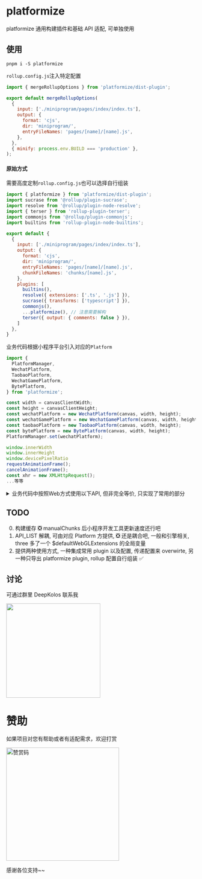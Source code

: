 # platformize

platformize 通用构建插件和基础 API 适配, 可单独使用

## 使用

```text
pnpm i -S platformize
```

`rollup.config.js`注入特定配置

```javascript
import { mergeRollupOptions } from 'platformize/dist-plugin';

export default mergeRollupOptions(
  {
    input: ['./miniprogram/pages/index/index.ts'],
    output: {
      format: 'cjs',
      dir: 'miniprogram/',
      entryFileNames: 'pages/[name]/[name].js',
    },
  },
  { minify: process.env.BUILD === 'production' },
);
```

#### 原始方式

需要高度定制`rollup.config.js`也可以选择自行组装

```javascript
import { platformize } from 'platformize/dist-plugin';
import sucrase from '@rollup/plugin-sucrase';
import resolve from '@rollup/plugin-node-resolve';
import { terser } from 'rollup-plugin-terser';
import commonjs from '@rollup/plugin-commonjs';
import builtins from 'rollup-plugin-node-builtins';

export default {
  {
    input: ['./miniprogram/pages/index/index.ts'],
    output: {
      format: 'cjs',
      dir: 'miniprogram/',
      entryFileNames: 'pages/[name]/[name].js',
      chunkFileNames: 'chunks/[name].js',
    },
    plugins: [
      builtins(),
      resolve({ extensions: ['.ts', '.js'] }),
      sucrase({ transforms: ['typescript'] }),
      commonjs(),
      ...platformize(), // 注意需要解构
      terser({ output: { comments: false } }),
    ]
  },
}
```

业务代码根据小程序平台引入对应的`Platform`

```javascript
import {
  PlatformManager,
  WechatPlatform,
  TaobaoPlatform,
  WechatGamePlatform,
  BytePlatform,
} from 'platformize';

const width = canvasClientWidth;
const height = canvasClientHeight;
const wechatPlatform = new WechatPlatform(canvas, width, height);
const wechatGamePlatform = new WechatGamePlatform(canvas, width, height);
const taobaoPlatform = new TaobaoPlatform(canvas, width, height);
const bytePlatform = new BytePlatform(canvas, width, height);
PlatformManager.set(wechatPlatform);

window.innerWidth
window.innerHeight
window.devicePixelRatio
requestAnimationFrame();
cancelAnimationFrame();
const xhr = new XMLHttpRequest();
...等等
```

<details>
<summary>业务代码中按照Web方式使用以下API, 但非完全等价, 只实现了常用的部分</summary>

- URL
- Blob
- window
- document
- DOMParser
- TextDecoder
- XMLHttpRequest
- OffscreenCanvas
- HTMLCanvasElement
- HTMLImageElement
- Image

- atob
- global
- navigator
- performance
- createImageBitmap
- cancelAnimationFrame
- requestAnimationFrame
</details>

## TODO

0. 构建缓存 ❎ manualChunks 后小程序开发工具更新速度还行吧
1. API_LIST 解耦, 可由对应 Platform 方提供, ❎ 还是耦合吧, 一般和引擎相关, three 多了一个 $defaultWebGLExtensions 的全局变量
2. 提供两种使用方式, 一种集成常用 plugin 以及配置, 传递配置来 overwirte, 另一种只导出 platformize plugin, rollup 配置自行组装 ✅

## 讨论

可通过群里 DeepKolos 联系我

<img width="250" src="https://raw.githubusercontent.com/deepkolos/three-platformize/master/docs/qq-group.jpg" />

# 赞助

如果项目对您有帮助或者有适配需求，欢迎打赏

<img src="https://upload-images.jianshu.io/upload_images/252050-d3d6bfdb1bb06ddd.png?imageMogr2/auto-orient/strip%7CimageView2/2/w/1240" alt="赞赏码" width="300">

感谢各位支持~~
